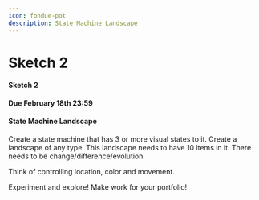```yaml
---
icon: fondue-pot
description: State Machine Landscape
---
```


# Sketch 2

#### Sketch 2

**Due February 18th 23:59**

#### State Machine Landscape

Create a state machine that has 3 or more visual states to it. Create a landscape of any type. This landscape needs to have 10 items in it. There needs to be change/difference/evolution.

Think of controlling location, color and movement.

Experiment and explore! Make work for your portfolio!
